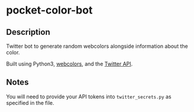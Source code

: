 # pocket-color-bot

## Description
Twitter bot to generate random webcolors alongside information about the color.

Built using Python3, [webcolors](https://github.com/ubernostrum/webcolors), and the [Twitter API](https://developer.twitter.com/en/docs/twitter-api).

## Notes
You will need to provide your API tokens into `twitter_secrets.py` as specified in the file.
